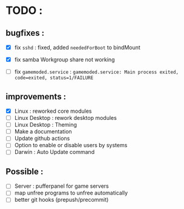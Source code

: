# TODO :

## bugfixes :

 - [X] fix `sshd` : fixed, added `neededForBoot` to bindMount
 - [X] fix samba Workgroup share not working
 - [ ] fix `gamemoded.service` : `gamemoded.service: Main process exited, code=exited, status=1/FAILURE`


## improvements :

 - [X] Linux : reworked core modules
 - [ ] Linux Desktop : rework desktop modules
 - [ ] Linux Desktop : Theming
 - [ ] Make a documentation
 - [ ] Update github actions
 - [ ] Option to enable or disable users by systems
 - [ ] Darwin : Auto Update command

 ## Possible :

 - [ ] Server : pufferpanel for game servers
 - [ ] map unfree programs to unfree automatically
 - [ ] better git hooks (prepush/precommit)
